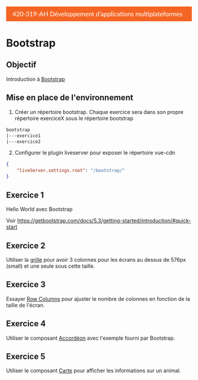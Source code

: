 ![entete](../header-dmp.png)

# Bootstrap

## Objectif

Introduction à [Bootstrap](https://getbootstrap.com/)


## Mise en place de l'environnement

1. Créer un répertoire bootstrap. Chaque exercice sera dans son propre répertoire exerciceX sous le répertoire bootstrap
~~~
bootstrap
|---exercice1
|---exercice2
~~~
2. Configurer le plugin liveserver pour exposer le répertoire vue-cdn
~~~json
{
    "liveServer.settings.root": "/bootstrap/"
}
~~~

## Exercice 1

Hello World avec Bootstrap

Voir https://getbootstrap.com/docs/5.3/getting-started/introduction/#quick-start

## Exercice 2

Utiliser la [grille](https://getbootstrap.com/docs/5.3/layout/grid/) pour avoir 3 colonnes pour les écrans au dessus de 576px (small) et une seule sous cette taille.

## Exercice 3

Essayer [Row Columns](https://getbootstrap.com/docs/5.3/layout/grid/#row-columns) pour ajuster le nombre de colonnes en fonction de la taille de l'écran.

## Exercice 4

Utiliser le composant [Accordéon](https://getbootstrap.com/docs/5.3/components/accordion/) avec l'exemple fourni par Bootstrap.

## Exercice 5

Utiliser le composant [Carte](https://getbootstrap.com/docs/5.3/components/card/) pour afficher les informations sur un animal.



